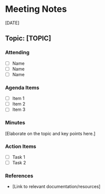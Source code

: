 # Meeting Notes

[DATE]

## Topic: [TOPIC]

### Attending

- [ ] Name
- [ ] Name
- [ ] Name

### Agenda Items

- [ ] Item 1
- [ ] Item 2
- [ ] Item 3

### Minutes

[Elaborate on the topic and key points here.]

### Action Items

- [ ] Task 1
- [ ] Task 2

### References

- [Link to relevant documentation/resources]
